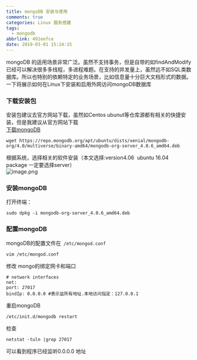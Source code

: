 ```yaml
---
title: mongoDB 安装与使用
comments: true
categories: Linux 服务搭建
tags:
  - mongodb
abbrlink: 491eefce
date: 2019-03-01 15:24:15
---
```



mongoDB 的适用场景非常广泛。虽然不支持事务，但是自带的如findAndModify已经可以解决很多多线程，多进程难题。在支持的并发量上，虽然远不如SQL类数据库。所以也特别的依赖特定的业务场景，比如信息量十分巨大文档形式的数据。一下将展示如何在Linux下安装和启用外网访问mongoDB数据库
<a name="ab3615a5"></a>
### 下载安装包
安装包建议去官方网站下载，虽然如Centos ubunut等仓库源都有相关的快捷安装，但是我建议从官方网站下载 <br />[下载mongoDB](https://www.mongodb.com/download-center#community)

```shell
wget https://repo.mongodb.org/apt/ubuntu/dists/xenial/mongodb-org/4.0/multiverse/binary-amd64/mongodb-org-server_4.0.6_amd64.deb
```

根据系统，选择相关的软件安装（本文选择:version4.06  ubuntu 16.04  package 一定要选择server）<br />![image.png](https://cdn.nlark.com/yuque/0/2019/png/279029/1552224093040-6b4eb1e5-8f8b-4eac-9585-3f2f0eba27ea.png#align=left&display=inline&height=287&name=image.png&originHeight=506&originWidth=932&size=37167&status=done&width=529)

<a name="481dd3fe"></a>
### 安装mongoDB
打开终端：

```shell
sudo dpkg -i mongodb-org-server_4.0.6_amd64.deb
```

<a name="35dd6eac"></a>
### 配置mongoDB
mongoDB的配置文件在` /etc/mongod.conf`
```
vim /etc/mongod.conf
```
修改 mongo的绑定网卡和端口

```shell
# network interfaces
net:
port: 27017
bindIp: 0.0.0.0 #表示监所有地址.本地访问指定：127.0.0.1
```
重启mongoDB

```shell
/etc/init.d/mongodb restart
```
检查

```
netstat -tuln |grep 27017
```
可以看到程序已经监听0.0.0.0 地址

